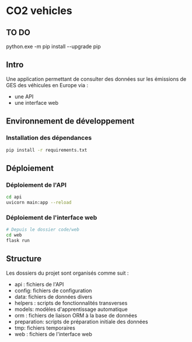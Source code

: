 # CO2 vehicles

## TO DO
python.exe -m pip install --upgrade pip

## Intro 
Une application permettant de consulter des données sur les émissions de GES des véhicules en Europe via :
- une API
- une interface web

## Environnement de développement
### Installation des dépendances
```bash
pip install -r requirements.txt
```

## Déploiement
### Déploiement de l'API
```bash
cd api
uvicorn main:app --reload
```
### Déploiement de l'interface web
```bash
# Depuis le dossier code/web
cd web
flask run
```
## Structure
Les dossiers du projet sont organisés comme suit :
- api : fichiers de l'API
- config: fichiers de configuration
- data: fichiers de données divers
- helpers : scripts de fonctionnalités transverses
- models: modèles d'apprentissage automatique
- orm : fichiers de liaison ORM à la base de données
- preparation: scripts de préparation initiale des données
- tmp: fichiers temporaires
- web : fichiers de l'interface web
